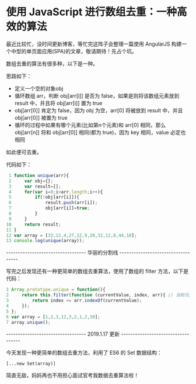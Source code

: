 # 使用 JavaScript 进行数组去重：一种高效的算法

最近比较忙，没时间更新博客，等忙完这阵子会整理一篇使用 AngularJS 构建一个中型的单页面应用(SPA)的文章，敬请期待！先占个坑。

数组去重的算法有很多种，以下是一种。

思路如下：

- 定义一个空的对象obj
- 循环数组 arr，判断 obj[arr[i]] 是否为 false，如果是则将该数组元素放到 result 中，并且将 obj[arr[i]] 置为 true
- obj[arr[0]] 肯定为 false，因为 obj 为空，arr[0] 将被放到 result 中，并且 obj[arr[0]] 被置为 true
- 循环的过程中如果有哪个元素(比如第n个元素)和 arr[0] 相同，那么 obj[arr[n]] 将和 obj[arr[0]] 相同(都为 true)，因为 key 相同，value 必定也相同

如此便可去重。

代码如下：

```js
 1 function unique(arr){
 2     var obj={};
 3     var result=[];
 4     for(var i=0;i<arr.length;i++){
 5         if(!obj[arr[i]]){
 6             result.push(arr[i]);
 7             obj[arr[i]]=true;
 8         }
 9     }
10     return result;
11 }
12 var array = [32,12,4,27,12,9,20,32,12,8,44,18];
13 console.log(unique(array));
```

---------------------------------- 华丽的分割线 -----------------------------------

写完之后发现还有一种更简单的数组去重算法，使用了数组的 filter 方法，以下是代码：

```js
1 Array.prototype.unique = function(){
2     return this.filter(function (currentValue, index, arr){ // 当前元素 当前元素索引 当前元素属于的数组
3         return index <= arr.indexOf(currentValue);
4     });
5 };
6 var array = [1,2,3,12,3,2,1,2,30];
7 array.unique();
```

---------------------------------- 2019.1.17 更新 -----------------------------------

今天发现一种更简单的数组去重方法，利用了 ES6 的 Set 数据结构：

```
[...new Set(array)]
```

简直无敌，妈妈再也不用担心面试官考我数据去重算法啦！

<EditInfo time="2016-03-31 22:36" title="阅读(950)  评论(0)" />
